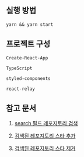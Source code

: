 ## 실행 방법

```
yarn && yarn start
```

## 프로젝트 구성

```
Create-React-App

TypeScript

styled-components

react-relay
```

## 참고 문서

1. [search 필드 레포지토리 검색](https://docs.github.com/en/graphql/reference/queries#searchresultitemconnection)

2. [검색된 레포지토리 스타 추가](https://docs.github.com/en/graphql/reference/mutations#addstar)

3. [검색된 레포지토리 스타 제거](https://docs.github.com/en/graphql/reference/mutations#removestar)

